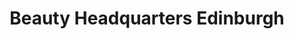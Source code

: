 ---
title: "Beauty Headquarters Edinburgh"
url: /edinburgh/beauty-headquarters-edinburgh/
shop: Kosmetik
---